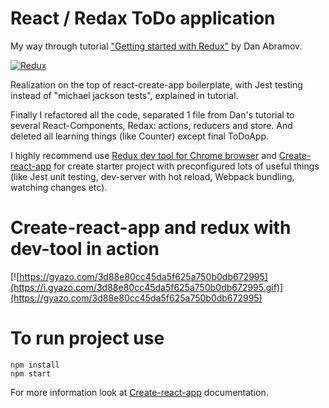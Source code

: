 # React / Redax ToDo application 
My way through tutorial ["Getting started with Redux"](https://egghead.io/lessons/react-redux-the-single-immutable-state-tree) by Dan Abramov. 

[![Redux](https://d2eip9sf3oo6c2.cloudfront.net/series/square_covers/000/000/025/thumb/EGH_Redux-New.png?1496436379)](https://egghead.io/lessons/react-redux-the-single-immutable-state-tree)

Realization on the top of react-create-app boilerplate, with Jest testing instead of "michael jackson tests", explained in tutorial.

Finally I refactored all the code, separated 1 file from Dan's tutorial to several React-Components, Redax: actions, reducers and store. And deleted all learning things (like Counter) except final ToDoApp.

I highly recommend use [Redux dev tool for Chrome browser](https://chrome.google.com/webstore/detail/redux-devtools/lmhkpmbekcpmknklioeibfkpmmfibljd?hl=ru) and [Create-react-app](https://github.com/facebookincubator/create-react-app) for create starter project with preconfigured lots of useful things (like Jest unit testing, dev-server with hot reload, Webpack bundling, watching changes etc).

# Create-react-app and redux with dev-tool in action
[![https://gyazo.com/3d88e80cc45da5f625a750b0db672995](https://i.gyazo.com/3d88e80cc45da5f625a750b0db672995.gif)](https://gyazo.com/3d88e80cc45da5f625a750b0db672995)

# To run project use
```
npm install
npm start 
```
For more information look at [Create-react-app](https://github.com/facebookincubator/create-react-app) documentation. 
